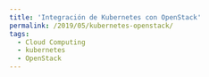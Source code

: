 ```yaml
---
title: 'Integración de Kubernetes con OpenStack'
permalink: /2019/05/kubernetes-openstack/
tags:
  - Cloud Computing
  - kubernetes
  - OpenStack
---
```

